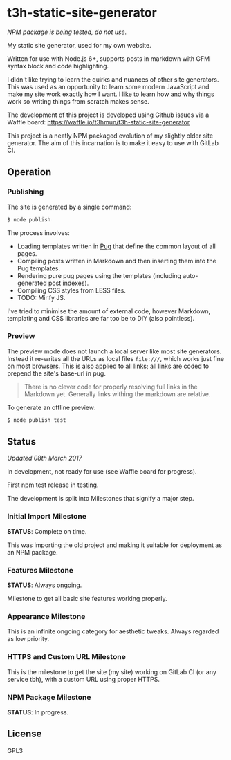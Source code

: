 # t3h-static-site-generator

_NPM package is being tested, do not use._

My static site generator, used for my own website.

Written for use with Node.js 6+, supports posts in markdown with GFM syntax block and code highlighting.

I didn't like trying to learn the quirks and nuances of other site generators.
This was used as an opportunity to learn some modern JavaScript and make my site work exactly how I want.
I like to learn how and why things work so writing things from scratch makes sense.

The development of this project is developed using Github issues via a Waffle board:
https://waffle.io/t3hmun/t3h-static-site-generator

This project is a neatly NPM packaged evolution of my slightly older site generator.
The aim of this incarnation is to make it easy to use with GitLab CI.


## Operation

### Publishing

The site is generated by a single command:

```bash
$ node publish
```

The process involves:

* Loading templates written in [Pug](http://pugjs.org) that define the common layout of all pages.
* Compiling posts written in Markdown and then inserting them into the Pug templates.
* Rendering pure pug pages using the templates (including auto-generated post indexes).
* Compiling CSS styles from LESS files.
* TODO: Minfy JS.

I've tried to minimise the amount of external code, however Markdown,
templating and CSS libraries are far too be to DIY (also pointless).

### Preview

The preview mode does not launch a local server like most site generators.
Instead it re-writes all the URLs as local files `file:///`, which works just fine on most browsers.
This is also applied to all links; all links are coded to prepend the site's base-url in pug.

> There is no clever code for properly resolving full links in the Markdown yet.
> Generally links withing the markdown are relative.

To generate an offline preview:

```bash
$ node publish test
```


## Status

_Updated 08th March 2017_

In development, not ready for use (see Waffle board for progress).

First npm test release in testing.

The development is split into Milestones that signify a major step.

### Initial Import Milestone

**STATUS**: Complete on time.

This was importing the old project and making it suitable for deployment as an NPM package.


### Features Milestone

**STATUS**: Always ongoing.

Milestone to get all basic site features working properly.


### Appearance Milestone

This is an infinite ongoing category for aesthetic tweaks.
Always regarded as low priority.


### HTTPS and Custom URL Milestone

This is the milestone to get the site (my site) working on GitLab CI (or any service tbh),
with a custom URL using proper HTTPS.

### NPM Package Milestone

**STATUS**: In progress.


## License

GPL3